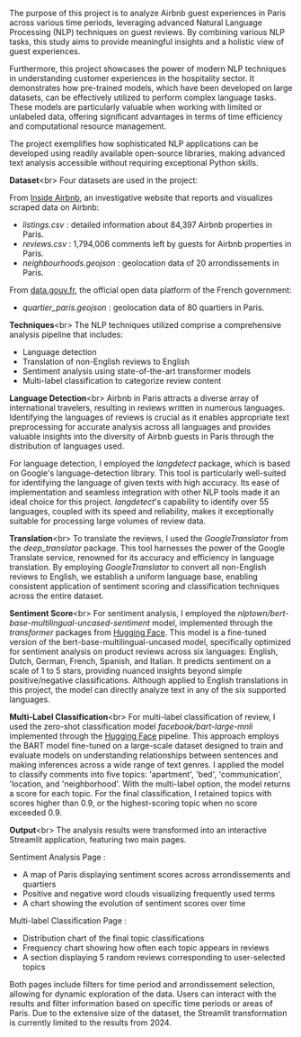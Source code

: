 The purpose of this project is to analyze Airbnb guest experiences in Paris across various time periods, leveraging advanced Natural Language Processing (NLP) techniques on guest reviews. By combining various NLP tasks, this study aims to provide meaningful insights and a holistic view of guest experiences.

Furthermore, this project showcases the power of modern NLP techniques in understanding customer experiences in the hospitality sector. It demonstrates how pre-trained models, which have been developed on large datasets, can be effectively utilized to perform complex language tasks. These models are particularly valuable when working with limited or unlabeled data, offering significant advantages in terms of time efficiency and computational resource management.

The project exemplifies how sophisticated NLP applications can be developed using readily available open-source libraries, making advanced text analysis accessible without requiring exceptional Python skills.

**Dataset**<br\>
Four datasets are used in the project:
         
From [Inside Airbnb](https://insideairbnb.com/get-the-data/), an investigative website that reports and visualizes scraped data on Airbnb:
- *listings.csv* : detailed information about 84,397 Airbnb properties in Paris.  
- *reviews.csv* : 1,794,006 comments left by guests for Airbnb properties in Paris.  
- *neighbourhoods.geojson* : geolocation data of 20 arrondissements in Paris.  

From [data.gouv.fr](https://www.data.gouv.fr/fr/datasets/quartiers-administratifs/), the official open data platform of the French government:
- *quartier_paris.geojson* : geolocation data of 80 quartiers in Paris.


**Techniques**<br\>
The NLP techniques utilized comprise a comprehensive analysis pipeline that includes:
- Language detection
- Translation of non-English reviews to English
- Sentiment analysis using state-of-the-art transformer models
- Multi-label classification to categorize review content

**Language Detection**<br\>
Airbnb in Paris attracts a diverse array of international travelers, resulting in reviews written in numerous languages. Identifying the languages of reviews is crucial as it enables appropriate text preprocessing for accurate analysis across all languages and provides valuable insights into the diversity of Airbnb guests in Paris through the distribution of languages used.

For language detection, I employed the *langdetect* package, which is based on Google's language-detection library. This tool is particularly well-suited for identifying the language of given texts with high accuracy. Its ease of implementation and seamless integration with other NLP tools made it an ideal choice for this project. *langdetect*'s capability to identify over 55 languages, coupled with its speed and reliability, makes it exceptionally suitable for processing large volumes of review data.

**Translation**<br\>
To translate the reviews, I used the *GoogleTranslator* from the *deep_translator* package. This tool harnesses the power of the Google Translate service, renowned for its accuracy and efficiency in language translation. By employing *GoogleTranslator* to convert all non-English reviews to English, we establish a uniform language base, enabling consistent application of sentiment scoring and classification techniques across the entire dataset.

**Sentiment Score**<br\>
For sentiment analysis, I employed the *nlptown/bert-base-multilingual-uncased-sentiment* model, implemented through the *transformer* packages from [Hugging Face](https://huggingface.co/nlptown/bert-base-multilingual-uncased-sentiment). This model is a fine-tuned version of the bert-base-multilingual-uncased model, specifically optimized for sentiment analysis on product reviews across six languages: English, Dutch, German, French, Spanish, and Italian. It predicts sentiment on a scale of 1 to 5 stars, providing nuanced insights beyond simple positive/negative classifications. Although applied to English translations in this project, the model can directly analyze text in any of the six supported languages. 

**Multi-Label Classification**<br\>
For multi-label classification of review, I used the zero-shot classification model *facebook/bart-large-mnli* implemented through the [Hugging Face](https://huggingface.co/facebook/bart-large-mnli) pipeline. This approach employs the BART model fine-tuned on a large-scale dataset designed to train and evaluate models on understanding relationships between sentences and making inferences across a wide range of text genres. I applied the model to classify comments into five topics: 'apartment', 'bed', 'communication', 'location, and 'neighborhood'. With the multi-label option, the model returns a score for each topic. For the final classification, I retained topics with scores higher than 0.9, or the highest-scoring topic when no score exceeded 0.9. 

**Output**<br\>
The analysis results were transformed into an interactive Streamlit application, featuring two main pages.

Sentiment Analysis Page :
- A map of Paris displaying sentiment scores across arrondissements and quartiers
- Positive and negative word clouds visualizing frequently used terms
- A chart showing the evolution of sentiment scores over time

Multi-label Classification Page :
- Distribution chart of the final topic classifications
- Frequency chart showing how often each topic appears in reviews
- A section displaying 5 random reviews corresponding to user-selected topics

Both pages include filters for time period and arrondissement selection, allowing for dynamic exploration of the data. Users can interact with the results and filter information based on specific time periods or areas of Paris. Due to the extensive size of the dataset, the Streamlit transformation is currently limited to the results from 2024. 

